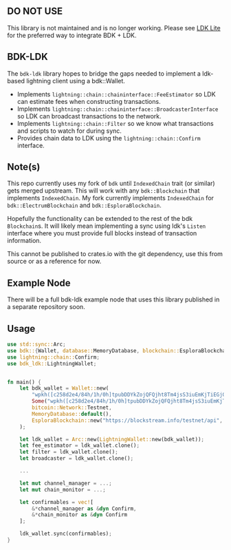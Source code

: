 ## DO NOT USE

This library is not maintained and is no longer working.  Please see [LDK Lite](https://github.com/lightningdevkit/ldk-lite) for the preferred way to integrate BDK + LDK. 

## BDK-LDK

The `bdk-ldk` library hopes to bridge the gaps needed to implement a ldk-based lightning client using a bdk::Wallet.

* Implements `lightning::chain::chaininterface::FeeEstimator` so LDK can estimate fees when constructing transactions.
* Implements `lightning::chain::chaininterface::BroadcasterInterface` so LDK can broadcast transactions to the network.
* Implements `lightning::chain::Filter` so we know what transactions and scripts to watch for during sync.
* Provides chain data to LDK using the `lightning::chain::Confirm` interface.

## Note(s)

This repo currently uses my fork of `bdk` until `IndexedChain` trait (or similar) gets merged upstream.  This will work with any `bdk::Blockchain` that implements `IndexedChain`. My fork currently implements `IndexedChain` for `bdk::ElectrumBlockchain` and `bdk::EsploraBlockchain`.

Hopefully the functionality can be extended to the rest of the bdk `Blockchain`s.  It will likely mean implementing a sync using ldk's `Listen` interface where you must provide full blocks instead of transaction information.

This cannot be published to crates.io with the git dependency, use this from source or as a reference for now.

## Example Node

There will be a full bdk-ldk example node that uses this library published in a separate repository soon.

## Usage

```rust
use std::sync::Arc;
use bdk::{Wallet, database::MemoryDatabase, blockchain::EsploraBlockchain};
use lightning::chain::Confirm;
use bdk_ldk::LightningWallet;


fn main() {
    let bdk_wallet = Wallet::new(
        "wpkh([c258d2e4/84h/1h/0h]tpubDDYkZojQFQjht8Tm4jsS3iuEmKjTiEGjG6KnuFNKKJb5A6ZUCUZKdvLdSDWofKi4ToRCwb9poe1XdqfUnP4jaJjCB2Zwv11ZLgSbnZSNecE/0/*)",
        Some("wpkh([c258d2e4/84h/1h/0h]tpubDDYkZojQFQjht8Tm4jsS3iuEmKjTiEGjG6KnuFNKKJb5A6ZUCUZKdvLdSDWofKi4ToRCwb9poe1XdqfUnP4jaJjCB2Zwv11ZLgSbnZSNecE/1/*)"),
        bitcoin::Network::Testnet,
        MemoryDatabase::default(),
        EsploraBlockchain::new("https://blockstream.info/testnet/api", 20)
    );

    let ldk_wallet = Arc::new(LightningWallet::new(bdk_wallet));
    let fee_estimator = ldk_wallet.clone();
    let filter = ldk_wallet.clone();
    let broadcaster = ldk_wallet.clone();

    ...

    let mut channel_manager = ...;
    let mut chain_monitor = ...;

    let confirmables = vec![
		&*channel_manager as &dyn Confirm, 
		&*chain_monitor as &dyn Confirm
	];

    ldk_wallet.sync(confirmables);
}
```
